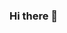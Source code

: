 ### Hi there 👋

<!--
**tridapallil/tridapallil** is a ✨ _special_ ✨ repository because its `README.md` (this file) appears on your GitHub profile.

Here are some ideas to get you started:

- 💬 About me:
I`m a software engineer that develop softwares with many techs. I love to learn new things every day.
- 📫 How to reach me:
### Contatos:

<div>
<a href="https://instagram.com/tridapallil" target="_blank"><img src="https://img.shields.io/badge/-Instagram-%23E4405F?style=for-the-badge&logo=instagram&logoColor=white" target="_blank"></a>
<a href = "mailto:tridapallil@gmail.com"><img src="https://img.shields.io/badge/Gmail-D14836?style=for-the-badge&logo=gmail&logoColor=white" target="_blank"></a>
<a href="https://www.linkedin.com/in/tridapallil" target="_blank"><img src="https://img.shields.io/badge/-LinkedIn-%230077B5?style=for-the-badge&logo=linkedin&logoColor=white" target="_blank"></a>   
</div>

